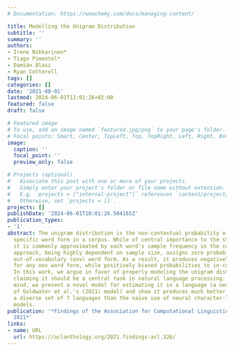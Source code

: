 ```yaml
---
# Documentation: https://wowchemy.com/docs/managing-content/

title: Modelling the Unigram Distribution
subtitle: ''
summary: ''
authors:
- Irene Nikkarinen*
- Tiago Pimentel*
- Damián Blasi
- Ryan Cotterell
tags: []
categories: []
date: '2021-08-01'
lastmod: 2024-06-01T12:01:26+02:00
featured: false
draft: false

# Featured image
# To use, add an image named `featured.jpg/png` to your page's folder.
# Focal points: Smart, Center, TopLeft, Top, TopRight, Left, Right, BottomLeft, Bottom, BottomRight.
image:
  caption: ''
  focal_point: ''
  preview_only: false

# Projects (optional).
#   Associate this post with one or more of your projects.
#   Simply enter your project's folder or file name without extension.
#   E.g. `projects = ["internal-project"]` references `content/project/deep-learning/index.md`.
#   Otherwise, set `projects = []`.
projects: []
publishDate: '2024-06-01T10:01:26.504165Z'
publication_types:
- '1'
abstract: The unigram distribution is the non-contextual probability of finding a
  specific word form in a corpus. While of central importance to the study of language,
  it is commonly approximated by each word's sample frequency in the corpus. This
  approach, being highly dependent on sample size, assigns zero probability to any
  out-of-vocabulary (oov) word form. As a result, it produces negatively biased probabilities
  for any oov word form, while positively biased probabilities to in-corpus words.
  In this work, we argue in favor of properly modeling the unigram distribution --
  claiming it should be a central task in natural language processing. With this in
  mind, we present a novel model for estimating it in a language (a neuralization
  of Goldwater et al.'s (2011) model) and show it produces much better estimates across
  a diverse set of 7 languages than the naïve use of neural character-level language
  models.
publication: '*Findings of the Association for Computational Linguistics: ACL-IJCNLP
  2021*'
links:
- name: URL
  url: https://aclanthology.org/2021.findings-acl.326/
---
```


